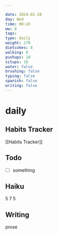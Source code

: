 ```yaml
---

date: 2024-02-28
day: Wed
time: 08:43
ww: 8
tags:
type: daily
weight: 270
dietcokes: 8
walking: 0
pushups: 18
situps: 18
water: false
brushing: false
typing: false
spanish: false
writing: false
---
```


# daily

## Habits Tracker
[[Habits Tracker]]

## Todo
- [ ] something
## Haiku
5
7
5
## Writing
prose
